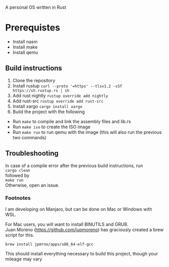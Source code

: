 A personal OS written in Rust

# Prerequistes
- Install nasm
- Install make
- Install qemu

## Build instructions
1. Clone the repository
2. Install rustup
```curl --proto '=https' --tlsv1.2 -sSf https://sh.rustup.rs | sh```
3. Add rust nightly
```rustup override add nightly```
4. Add rust-src
```rustup override add rust-src```
5. Install xargo
```cargo install xargo```
6. Build the project with the following
- Run ```make``` to compile and link the assembly files and lib.rs
- Run ```make iso``` to create the ISO image
- Run ```make run``` to run qemu with the image (this will also run the previous two commands)

## Troubleshooting
  In case of a compile error after the previous build instructions, run <br />
  ```cargo clean``` <br />
  followed by <br />
  ```make run``` <br />
Otherwise, open an issue.

### Footnotes
I am developing on Manjaro, but can be done on Mac or Windows with WSL.

For Mac users, you will want to install BINUTILS and GRUB. <br /> Juan Moreno (https://github.com/jupmoreno) has graciously created a brew script for this.

```brew install jpmrno/apps/x86_64-elf-gcc``` 

This should install everything necessary to build this project, though your mileage may vary<br />
